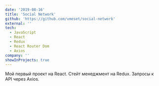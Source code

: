 ```yaml
---
date: '2019-08-16'
title: 'Social Network'
github: 'https://github.com/vmeset/social-network'
external: ''
tech:
  - JavaScript
  - React
  - Redux
  - React Router Dom
  - Axios
company: ''
showInProjects: true
---
```


Мой первый проект на React. Стейт менеджмент на Redux. Запросы к API через Axios.